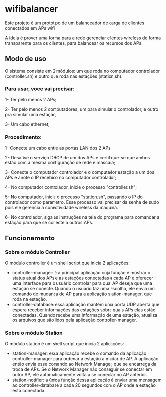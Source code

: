 # wifibalancer

Este projeto é um protótipo de um balanceador de carga de clientes conectados em APs wifi.

A ideia é prover uma forma para a rede gerenciar clientes wireless de forma transparente para os clientes, para balancear os recursos dos APs.

## Modo de uso

O sistema consiste em 2 módulos: um que roda no computador controlador (controller.sh) e outro que roda nas estações (station.sh).

### Para usar, voce vai precisar:

1- Ter pelo menos 2 APs;

2- Ter pelo menos 2 computadores, um para simular o controlador, e outro pra simular uma estação;

3- Um cabo ethernet;

### Procedimento:

1- Conecte um cabo entre as portas LAN dos 2 APs;

2- Desative o serviço DHCP de um dos APs e certifique-se que ambos estão com a mesma configuração de rede e máscara;

3- Conecte o computador controlador e o computador estação a um dos APs e anote o IP recebido no computador controlador;

4- No computador controlador, inicie o processo "controller.sh";

5- No computador, inicie o processo "station.sh", passando o IP do controlador como parametro. Esse processo vai precisar da senha de sudo pois ele gerencia a conectividade wireless da maquina.

6- No controlador, siga as instruções na tela do programa para comandar a estação para que se conecte a outros APs.

## Funcionamento

### Sobre o módulo Controller

O módulo controller é um shell script que inicia 2 aplicações:

- controller-manager: é a principal aplicação cuja função é mostrar o status atual dos APs e as estações conectadas a cada AP e oferecer uma interface para o usuário controlar para qual AP deseja que uma estação se conecte. Quando o usuário faz uma escolha, ele envia um comando de mudança de AP para a aplicação station-manager, que roda na estação.
- controller-database: essa aplicação mantém uma porta UDP aberta que espera receber informações das estações sobre quais APs elas estão conectadas. Quando recebe uma informação de uma estação, atualiza os arquivos que são lidos pela aplicação controller-manager.

### Sobre o módulo Station

O módulo station é um shell script que inicia 2 aplicações:

- station-manager: essa aplicação recebe o comando da aplicação controller-manager para ordenar a estação a mudar de AP. A aplicação então envia esse comando ao Network Manager, que se encarrega da troca de APs. Se o Network Manager não conseguir se conectar em outro AP, ele automaticamente volta a se conectar no AP anterior.
- station-notifier: a única função dessa aplicação é enviar uma mensagem ao controller-database a cada 20 segundos com o AP onde a estação está conectada.
